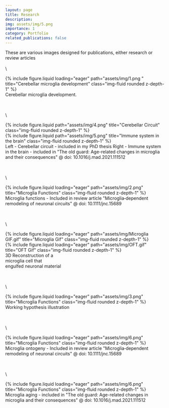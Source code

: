 ```yaml
---
layout: page
title: Research
description: 
img: assets/img/5.png
importance: 1
category: Portfolio
related_publications: false
---
```


These are various images designed for publications, either research or review articles
\
\
\


<div class="row">
    <div class="col-xxl mt-3 mt-md-0">
        {% include figure.liquid loading="eager" path="assets/img/1.png " title="Cerebellar microglia development" class="img-fluid rounded z-depth-1" %}
</div>

<div class="caption justify-content-sm-center">
    Cerebellar microglia development. 
</div>

\
\
\

<div class="row justify-content-sm-center">
    <div class="col-lg mt-3 mt-md-0">
        {% include figure.liquid path="assets/img/4.png" title="Cerebellar Circuit" class="img-fluid rounded z-depth-1" %}
    </div>
    <div class="col-lg mt-3 mt-md-0 align-self-center">
        {% include figure.liquid path="assets/img/5.png" title="Immune system in the brain" class="img-fluid rounded z-depth-1" %}
    </div>
</div>
<div class="caption">
    Left - Cerebellar circuit - included in my PhD thesis  
    Right - Immune system in the brain - included in "The old guard: Age-related changes in microglia and their consequences" @ doi: 10.1016/j.mad.2021.111512
</div>

\
\
\

<div class="row">
    <div class="col-sm mt-3 mt-md-0">
        {% include figure.liquid loading="eager" path="assets/img/2.png" title="Microglia Functions" class="img-fluid rounded z-depth-1" %}
    </div>
</div>
<div class="caption">
    Microglia functions - Included in review article "Microglia‐dependent remodeling of neuronal circuits" @ doi: 10.1111/jnc.15689
</div>

\
\
\  
  
<div class="row">
    <div class="col-lg mt-3 mt-md-0 align-self-center">
        {% include figure.liquid loading="eager" path="assets/img/Microglia GIF.gif" title="Microglia Gif" class="img-fluid rounded z-depth-1" %}
    </div>
    <div class="col-lg mt-3 mt-md-0 align-self-center">
        {% include figure.liquid loading="eager" path="assets/img/OFT.gif" title="OFT Gif" class="img-fluid rounded z-depth-1" %}
    </div>
</div>
<div class="caption align-self-center">
    3D Reconstruction of a<br /> 
    microglia cell that<br />
    engulfed neuronal material
</div>

\
\
\

<div class="row">
    <div class="col-sm mt-3 mt-md-0">
        {% include figure.liquid loading="eager" path="assets/img/3.png" title="Microglia Functions" class="img-fluid rounded z-depth-1" %}
    </div>
</div>
<div class="caption">
    Working hypothesis illustration
</div>

\
\
\

<div class="row">
    <div class="col-sm mt-3 mt-md-0 align-self-center">
        {% include figure.liquid loading="eager" path="assets/img/6.png" title="Microglia Functions" class="img-fluid rounded z-depth-1" %}
    </div>
    
</div>
<div class="caption">
    Microglia ontogeny - Included in review article "Microglia‐dependent remodeling of neuronal circuits" @ doi: 10.1111/jnc.15689
</div>

\
\
\

<div class="row">
    <div class="col-sm mt-3 mt-md-0">
        {% include figure.liquid loading="eager" path="assets/img/6.png" title="Microglia Functions" class="img-fluid rounded z-depth-1" %}
    </div>
</div>
<div class="caption">
    Microglia aging - included in "The old guard: Age-related changes in microglia and their consequences" @ doi: 10.1016/j.mad.2021.111512
</div>
